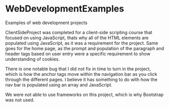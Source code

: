# WebDevelopmentExamples
Examples of web development projects

ClientSideProject was completed for a client-side scripting course that focused on using JavaScript, thats why all of the HTML elements are populated using JavaScript, as it was a requirement for the project. Same goes for the home page, as the prompt and population of the paragraph and header tags based on user entry were a specific requirement to show understanding of cookies. 

There is one notable bug that I did not fix in time to turn in the project, which is how the anchor tags move within the navigation bar as you click through the different pages. I believe it has something to do with how the nav bar is populated using an array and JavaScript. 

We were not able to use frameworks on this project, which is why Bootstrap was not used. 